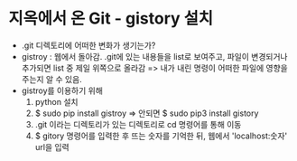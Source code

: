 # 지옥에서 온 Git - gistory 설치

* .git 디렉토리에 어떠한 변화가 생기는가?
* gistroy : 웹에서 돌아감. .git에 있는 내용들을 list로 보여주고, 파일이 변경되거나 추가되면 list 중 제일 위쪽으로 올라감 => 내가 내린 명령이 어떠한 파일에 영향을 주는지 알 수 있음.
* gistroy를 이용하기 위해
  1. python 설치
  2. $ sudo pip install  gistroy
     => 안되면 $ sudo pip3 install gistory
  3. .git 이라는 디렉토리가 있는 디렉토리로 cd 명령어를 통해 이동
  4. $ gitory 명령어를 입력한 후 뜨는 숫자를 기억한 뒤, 웹에서 'localhost:숫자' url을 입력